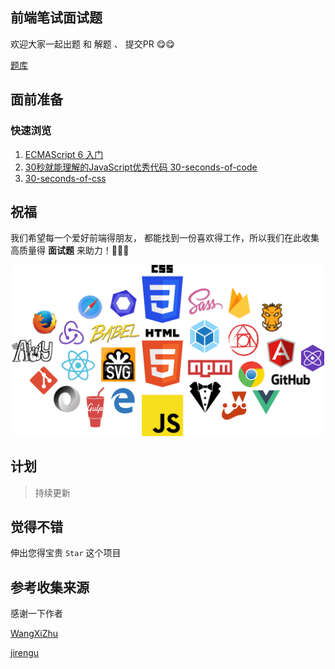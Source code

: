 ## 前端笔试面试题

欢迎大家一起出题 和 解题 、 提交PR 😋😋

[题库](https://github.com/zanjs/awesome-frontend-interview/issues)


## 面前准备

### 快速浏览

1. [ECMAScript 6 入门](http://es6.ruanyifeng.com/)
2. [30秒就能理解的JavaScript优秀代码 30-seconds-of-code](https://github.com/kujian/30-seconds-of-code)
3. [30-seconds-of-css](https://atomiks.github.io/30-seconds-of-css/)

## 祝福

我们希望每一个爱好前端得朋友， 都能找到一份喜欢得工作，所以我们在此收集高质量得 **面试题** 来助力！🚀🚀🚀

<div align="center">
  <img width="500" src="./img/home.png">
</div>


## 计划

> 持续更新

## 觉得不错

伸出您得宝贵 `Star` 这个项目


## 参考收集来源

感谢一下作者

[WangXiZhu](https://github.com/WangXiZhu/frontend-interview-question)

[jirengu](https://github.com/jirengu/frontend-interview)


